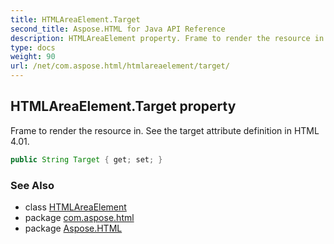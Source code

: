 ```yaml
---
title: HTMLAreaElement.Target
second_title: Aspose.HTML for Java API Reference
description: HTMLAreaElement property. Frame to render the resource in. See the target attribute definition in HTML 4.01
type: docs
weight: 90
url: /net/com.aspose.html/htmlareaelement/target/
---
```

## HTMLAreaElement.Target property

Frame to render the resource in. See the target attribute definition in HTML 4.01.

```java
public String Target { get; set; }
```

### See Also

* class [HTMLAreaElement](../)
* package [com.aspose.html](../../htmlareaelement/)
* package [Aspose.HTML](../../../)
